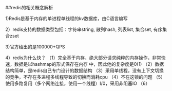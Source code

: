 ##redis的相关概念解析

1)Redis是基于内存的单进程单线程的kv数据库，由C语言编写

2）redis支持的数据类型包括：字符串string, 散列hash, 列表list, 集合set, 有序集合zset

3)官方给出的是100000+QPS

4）redis为什么快？
（1）完全基于内存，绝大部分请求纯粹的内存操作，非常快速，数据是以hashmap的形式保存在内存
中，因此他的复杂度是0(1)
（2）数据结构简单，是redis自己专门设计的数据结构
（3）采用单线程，没有上下文切换的竞争，不存在多进程多线程导致的切换而消耗cpu
（4）不在这锁的问题
（5）使用多路复用（多个网络连接，使用一个线程）I/0，采用非阻塞IO
（6）